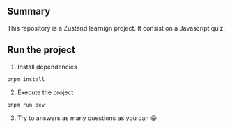 ## Summary

This repository is a Zustand learnign project. It consist on a Javascript quiz.

## Run the project

1. Install dependencies

```
pnpm install
```

2. Execute the project

```
pnpm run dev
```

3. Try to answers as many questions as you can 😁

